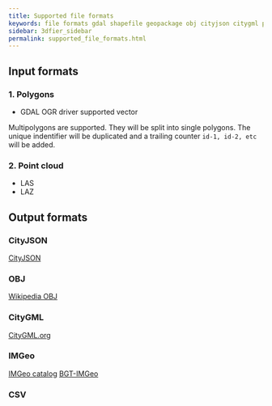 ```yaml
---
title: Supported file formats
keywords: file formats gdal shapefile geopackage obj cityjson citygml postgis
sidebar: 3dfier_sidebar
permalink: supported_file_formats.html
---
```


## Input formats

### 1. Polygons
- GDAL OGR driver supported vector

Multipolygons are supported. They will be split into single polygons. The unique indentifier will be duplicated and a trailing counter ``id-1, id-2, etc`` will be added.

### 2. Point cloud
- LAS
- LAZ

## Output formats
### CityJSON
[CityJSON](http://www.cityjson.org)

### OBJ
[Wikipedia OBJ](https://en.wikipedia.org/wiki/Wavefront_.obj_file)

### CityGML
[CityGML.org](http://www.citygml.org/)

### IMGeo
[IMGeo catalog](https://www.geonovum.nl/geo-standaarden/bgt-imgeo/gegevenscatalogus-imgeo-versie-211)
[BGT-IMGeo](https://www.geonovum.nl/geo-standaarden/bgt-imgeo)

### CSV